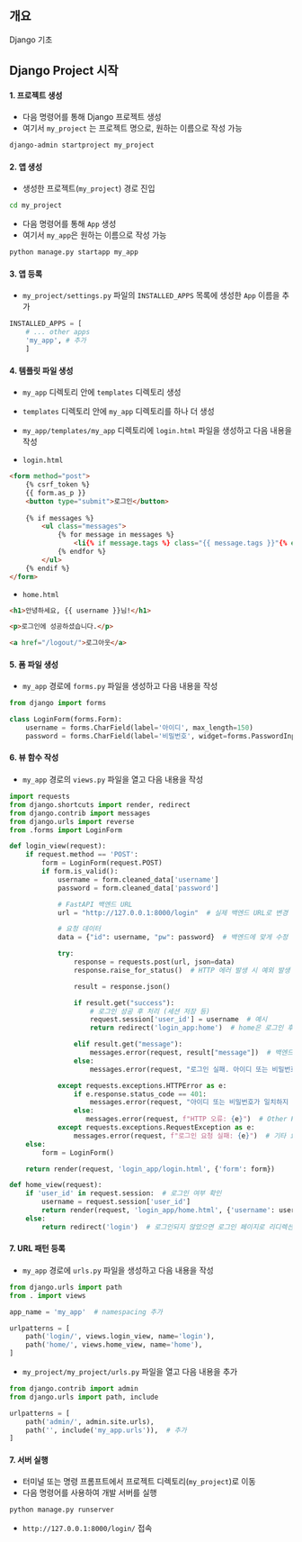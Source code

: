 ## 개요
Django 기초

## Django Project 시작

#### 1. 프로젝트 생성

- 다음 명령어를 통해 Django 프로젝트 생성
- 여기서 `my_project` 는 프로젝트 명으로, 원하는 이름으로 작성 가능

``` bash
django-admin startproject my_project
```

#### 2. 앱 생성

- 생성한 프로젝트(`my_project`) 경로 진입

``` bash
cd my_project
```

- 다음 명령어를 통해 `App` 생성
- 여기서 `my_app`은 원하는 이름으로 작성 가능

``` Bash
python manage.py startapp my_app
```

#### 3. 앱 등록

- `my_project/settings.py` 파일의 `INSTALLED_APPS` 목록에 생성한 `App` 이름을 추가

``` Python
INSTALLED_APPS = [
	# ... other apps
	'my_app', # 추가
	]
```

#### 4. 템플릿 파일 생성

- `my_app` 디렉토리 안에 `templates` 디렉토리 생성
- `templates` 디렉토리 안에 `my_app` 디렉토리를 하나 더 생성
- `my_app/templates/my_app` 디렉토리에 `login.html` 파일을 생성하고 다음 내용을 작성

- `login.html`
``` HTML
<form method="post">
	{% csrf_token %}
	{{ form.as_p }}
	<button type="submit">로그인</button>
	
	{% if messages %}
		<ul class="messages">
			{% for message in messages %}
				<li{% if message.tags %} class="{{ message.tags }}"{% endif %}>{{ message }}</li> 
			{% endfor %}
		</ul>
	{% endif %}
</form>
```

- `home.html`
``` HTML
<h1>안녕하세요, {{ username }}님!</h1>

<p>로그인에 성공하셨습니다.</p>

<a href="/logout/">로그아웃</a>
```

#### 5.  폼 파일 생성

- `my_app` 경로에 `forms.py` 파일을 생성하고 다음 내용을 작성

``` Python
from django import forms

class LoginForm(forms.Form):
    username = forms.CharField(label='아이디', max_length=150)
    password = forms.CharField(label='비밀번호', widget=forms.PasswordInput)
```

#### 6.  뷰 함수 작성

- `my_app` 경로의 `views.py` 파일을 열고 다음 내용을 작성

``` Python
import requests
from django.shortcuts import render, redirect
from django.contrib import messages
from django.urls import reverse
from .forms import LoginForm

def login_view(request):
    if request.method == 'POST':
        form = LoginForm(request.POST)
        if form.is_valid():
            username = form.cleaned_data['username']
            password = form.cleaned_data['password']

            # FastAPI 백엔드 URL
            url = "http://127.0.0.1:8000/login"  # 실제 백엔드 URL로 변경

            # 요청 데이터
            data = {"id": username, "pw": password}  # 백엔드에 맞게 수정

            try:
                response = requests.post(url, json=data)
                response.raise_for_status()  # HTTP 에러 발생 시 예외 발생

                result = response.json()

                if result.get("success"):
                    # 로그인 성공 후 처리 (세션 저장 등)
                    request.session['user_id'] = username  # 예시
                    return redirect('login_app:home')  # home은 로그인 후 이동할 URL name

                elif result.get("message"):
                    messages.error(request, result["message"])  # 백엔드 메시지 표시
                else:
                    messages.error(request, "로그인 실패. 아이디 또는 비밀번호를 확인하세요.")  # 기본 메시지

            except requests.exceptions.HTTPError as e:
                if e.response.status_code == 401:
                    messages.error(request, "아이디 또는 비밀번호가 일치하지 않습니다.")  # Unauthorized
                else:
                   messages.error(request, f"HTTP 오류: {e}")  # Other HTTP errors
            except requests.exceptions.RequestException as e:
                messages.error(request, f"로그인 요청 실패: {e}")  # 기타 요청 오류
    else:
        form = LoginForm()

    return render(request, 'login_app/login.html', {'form': form})

def home_view(request):
    if 'user_id' in request.session:  # 로그인 여부 확인
        username = request.session['user_id']
        return render(request, 'login_app/home.html', {'username': username})  # home.html 렌더링
    else:
        return redirect('login')  # 로그인되지 않았으면 로그인 페이지로 리디렉션
```

#### 7.  URL 패턴 등록

- `my_app` 경로에 `urls.py` 파일을 생성하고 다음 내용을 작성

``` Python
from django.urls import path
from . import views

app_name = 'my_app'  # namespacing 추가

urlpatterns = [
    path('login/', views.login_view, name='login'),
    path('home/', views.home_view, name='home'),
]
```

- `my_project/my_project/urls.py` 파일을 열고 다음 내용을 추가

``` Python
from django.contrib import admin
from django.urls import path, include

urlpatterns = [
    path('admin/', admin.site.urls),
    path('', include('my_app.urls')),  # 추가
]
```

#### 7.  서버 실행

- 터미널 또는 명령 프롬프트에서 프로젝트 디렉토리(`my_project`)로 이동
- 다음 명령어를 사용하여 개발 서버를 실행

``` Bash
python manage.py runserver
```

- `http://127.0.0.1:8000/login/` 접속